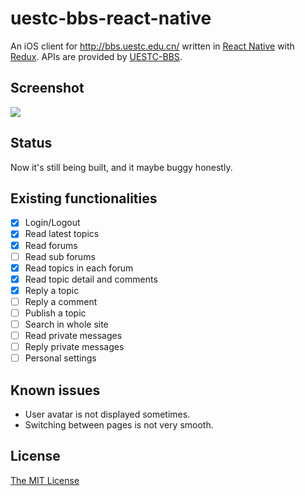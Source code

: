 # uestc-bbs-react-native

An iOS client for http://bbs.uestc.edu.cn/ written in [React Native](https://facebook.github.io/react-native/) with [Redux](http://redux.js.org/). APIs are provided by [UESTC-BBS](https://github.com/UESTC-BBS/API-Docs/wiki/Mobcent-API).

## Screenshot

![](http://g.recordit.co/4FaIYxJwqH.gif)

## Status

Now it's still being built, and it maybe buggy honestly.

## Existing functionalities

- [x] Login/Logout
- [x] Read latest topics
- [x] Read forums
- [ ] Read sub forums
- [x] Read topics in each forum
- [x] Read topic detail and comments
- [x] Reply a topic
- [ ] Reply a comment
- [ ] Publish a topic
- [ ] Search in whole site
- [ ] Read private messages
- [ ] Reply private messages
- [ ] Personal settings

## Known issues

- User avatar is not displayed sometimes.
- Switching between pages is not very smooth.

## License
[The MIT License](http://opensource.org/licenses/MIT)
